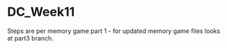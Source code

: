 # DC_Week11

Steps are per memory game part 1 - for updated memory game files looks at part3 branch.
